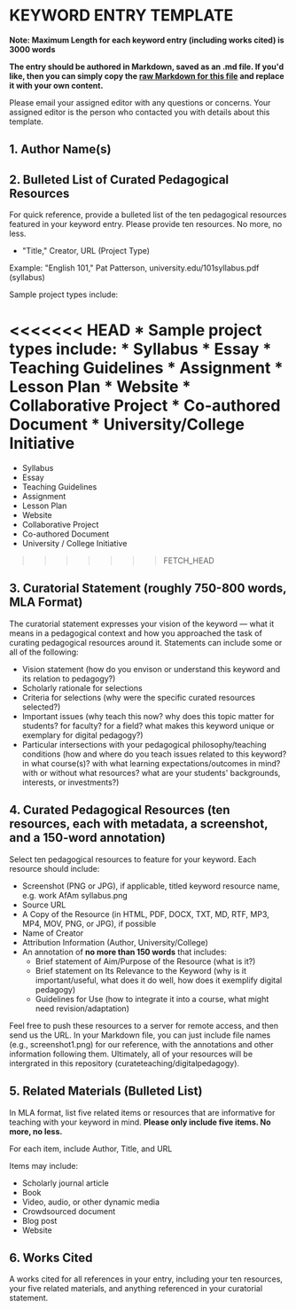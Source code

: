 # KEYWORD ENTRY TEMPLATE

**Note: Maximum Length for each keyword entry (including works cited) is 3000 words**

**The entry should be authored in Markdown, saved as an .md file. If you'd like, then you can simply copy the [raw Markdown for this file](https://raw.githubusercontent.com/curateteaching/digitalpedagogy/master/keywords/!template.md) and replace it with your own content.**

Please email your assigned editor with any questions or concerns. Your assigned editor is the person who contacted you with details about this template.

## 1. Author Name(s)

## 2. Bulleted List of Curated Pedagogical Resources

For quick reference, provide a bulleted list of the ten pedagogical resources featured in your keyword entry. Please provide ten resources. No more, no less. 

* "Title," Creator, URL (Project Type)

Example: "English 101," Pat Patterson, university.edu/101syllabus.pdf (syllabus)

Sample project types include:

<<<<<<< HEAD
	* Sample project types include:
		* Syllabus
		* Essay
		* Teaching Guidelines
		* Assignment
		* Lesson Plan 
		* Website 
		* Collaborative Project
		* Co-authored Document 
		* University/College Initiative 
=======
* Syllabus
* Essay
* Teaching Guidelines
* Assignment
* Lesson Plan 
* Website 
* Collaborative Project
* Co-authored Document 
* University / College Initiative 
>>>>>>> FETCH_HEAD

## 3. Curatorial Statement (roughly 750-800 words, MLA Format)

The curatorial statement expresses your vision of the keyword — what it means in a pedagogical context and how you approached the task of curating pedagogical resources around it. Statements can include some or all of the following: 

* Vision statement (how do you envison or understand this keyword and its relation to pedagogy?)
* Scholarly rationale for selections 
* Criteria for selections (why were the specific curated resources selected?) 
* Important issues (why teach this now? why does this topic matter for students? for faculty? for a field? what makes this keyword unique or exemplary for digital pedagogy?) 
* Particular intersections with your pedagogical philosophy/teaching conditions (how and where do you teach issues related to this keyword? in what course(s)? with what learning expectations/outcomes in mind? with or without what resources? what are your students' backgrounds, interests, or investments?) 

## 4. Curated Pedagogical Resources (ten resources, each with metadata, a screenshot, and a 150-word annotation)

Select ten pedagogical resources to feature for your keyword. Each resource should include: 

* Screenshot (PNG or JPG), if applicable, titled keyword resource name, e.g. work AfAm syllabus.png
* Source URL 
* A Copy of the Resource (in HTML, PDF, DOCX, TXT, MD, RTF, MP3, MP4, MOV, PNG, or JPG), if possible 
* Name of Creator
* Attribution Information (Author, University/College) 
* An annotation of **no more than 150 words** that includes:
	* Brief statement of Aim/Purpose of the Resource (what is it?) 
	* Brief statement on Its Relevance to the Keyword (why is it important/useful, what does it do well, how does it exemplify digital pedagogy) 
	* Guidelines for Use (how to integrate it into a course, what might need revision/adaptation)

Feel free to push these resources to a server for remote access, and then send us the URL. In your Markdown file, you can just include file names (e.g., screenshot1.png) for our reference, with the annotations and other information following them. Ultimately, all of your resources will be intergrated in this repository (curateteaching/digitalpedagogy). 

## 5. Related Materials (Bulleted List)

In MLA format, list five related items or resources that are informative for teaching with your keyword in mind. **Please only include five items. No more, no less.**

For each item, include Author, Title, and URL

Items may include: 
* Scholarly journal article
* Book 
* Video, audio, or other dynamic media
* Crowdsourced document 
* Blog post 
* Website

## 6. Works Cited 

A works cited for all references in your entry, including your ten resources, your five related materials, and anything referenced in your curatorial statement.  

